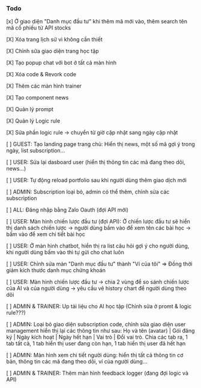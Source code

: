 ### Todo

[x] Ở giao diện "Danh mục đầu tư" khi thêm mã mới vào, thêm search tên mã cổ phiếu từ API stocks

[X] Xóa trang lịch sử vì không cần thiết

[X] Chỉnh sửa giao diện trang học tập

[X] Tạo popup chat với bot ở tất cả màn hình

[X] Xóa code & Revork code

[X] Thêm các màn hình trainer

[X] Tạo component news

[X] Quản lý prompt

[X] Quản lý Logic rule

[X] Sửa phần logic rule -> chuyển từ giờ cập nhật sang ngày cập nhật

[ ] GUEST: Tạo landing page trang chủ: Hiển thị news, một số mã gợi ý trong ngày, list subscription...

[ ] USER: Sửa lại dasboard user (hiển thị thông tin các mã đang theo dõi, news...)

[ ] USER: Tự động reload portfolio sau khi người dùng thêm giao dịch mới

[ ] ADMIN: Subscription loại bỏ, admin có thể thêm, chỉnh sửa các subscription

[ ] ALL: Đăng nhập bằng Zalo Oauth (đợi API mới)

[ ] USER: Màn hình chiến lược đầu tư (đợi API): Ở chiến lược đầu tư sẽ hiển thị danh sách chiến lược -> người dùng bấm vào để xem tên các bài học -> bấm vào để xem chi tiết bài học

[ ] USER: Ở màn hình chatbot, hiển thị ra list câu hỏi gợi ý cho người dùng, khi người dùng bấm vào thì tự gửi cho chat luôn

[ ] USER: Chỉnh sửa màn "Danh mục đầu tư" thành "Ví của tôi" => Đồng thời giảm kích thước danh mục chứng khoán

[ ] USER: Màn hình chiến lược đầu tư -> chia 2 vùng để so sánh chiến lược của AI và của người dùng -> yêu cầu vẽ history chart để người dùng theo dõi

[ ] ADMIN & TRAINER: Up tài liệu cho AI học tập (Chỉnh sửa ở promt & logic rule???)

[ ] ADMIN: Loại bỏ giao diện subscription code, chỉnh sửa giao diện user management hiển thị lại các thông tin như sau: Họ và tên (avatar) | Gói đăng ký | Ngày kích hoạt | Ngày hết hạn | Vai trò | Đổi vai trò. Chia các tab ra, 1 tab tất cả, 1 tab hiển thị user đang còn hạn, 1 tab hiển thị user đã hết hạn

[ ] ADMIN: Màn hình xem chi tiết người dùng: hiển thị tất cả thông tin cơ bản, thông tin các mã đang theo dõi, ví của người dùng...

[ ] ADMIN & TRAINER: Thêm màn hình feedback logger (đang đợi logic và API)
